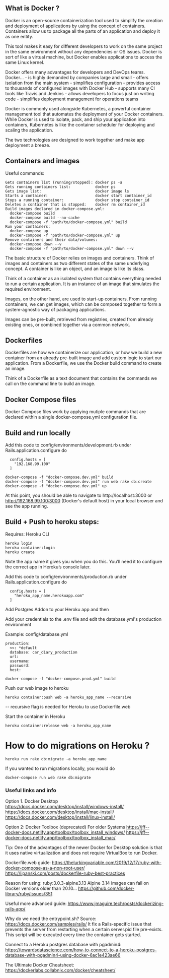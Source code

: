 ## What is Docker ?

Docker is an open-source containerization tool used to simplify the creation and deployment of applications by using the concept of containers. Containers allow us to package all the parts of an application and deploy it as one entity.

This tool makes it easy for different developers to work on the same project in the same environment without any dependencies or OS issues. Docker is sort of like a virtual machine, but Docker enables applications to access the same Linux kernel.

Docker offers many advantages for developers and DevOps teams. 
   Docker…
    - is highly demanded by companies large and small
    - offers isolation from the main system
    - simplifies configuration
    - provides access to thousands of configured images with Docker Hub
    - supports many CI tools like Travis and Jenkins
    - allows developers to focus just on writing code
    - simplifies deployment management for operations teams

Docker is commonly used alongside Kubernetes, a powerful container management tool that automates the deployment of your Docker containers. While Docker is used to isolate, pack, and ship your application into containers, Kubernetes is like the container scheduler for deploying and scaling the application.

The two technologies are designed to work together and make app deployment a breeze.

## Containers and images
Useful commands:
```
Gets containers list (running/stopped): docker ps -a
Gets running containers list:           docker ps
Gets image list:                        docker image ls
Starts a container:                     docker start container_id
Stops a running container:              docker stop container_id
Deletes a container that is stopped:    docker rm container_id
Build images declared in docker-compose.yml:
  docker-compose build
  docker-compose build --no-cache
  docker-compose -f "path/to/docker-compose.yml" build
Run your containers:
  docker-compose up
  docker-compose -f "path/to/docker-compose.yml" up
Remove containers and their data/volumes:
  docker-compose down --v
  docker-compose -f "path/to/docker-compose.yml" down --v
```
The basic structure of Docker relies on images and containers. Think of images and containers as two different states of the same underlying concept. A container is like an object, and an image is like its class.

Think of a container as an isolated system that contains everything needed to run a certain application. It is an instance of an image that simulates the required environment.

Images, on the other hand, are used to start-up containers. From running containers, we can get images, which can be composed together to form a system-agnostic way of packaging applications.

Images can be pre-built, retrieved from registries, created from already existing ones, or combined together via a common network.

## Dockerfiles

Dockerfiles are how we containerize our application, or how we build a new container from an already pre-built image and add custom logic to start our application. From a Dockerfile, we use the Docker build command to create an image.

Think of a Dockerfile as a text document that contains the commands we call on the command line to build an image.

## Docker Compose files

Docker Compose files work by applying mutiple commands that are declared within a single docker-compose.yml configuration file.


## Build and run locally
Add this code to config/environments/development.rb
under Rails.application.configure do
```
  config.hosts = [
    "192.168.99.100"
  ]
```

```
docker-compose -f "docker-compose.dev.yml" build
docker-compose -f "docker-compose.dev.yml" run web rake db:create
docker-compose -f "docker-compose.dev.yml" up
```

At this point, you should be able to navigate to http://localhost:3000
or http://192.168.99.100:3000 (Docker's default host)
in your local browser and see the app running.

## Build + Push to heroku steps:
Requires: Heroku CLI
```
heroku login
heroku container:login
heroku create
```
Note the app name it gives you when you do this. You’ll need it to configure the correct app in Heroku’s console later.

Add this code to config/environments/production.rb
under Rails.application.configure do
```
  config.hosts = [
    "heroku_app_name.herokuapp.com"
  ]
```

Add Postgres Addon to your Heroku app and then

Add your credentials to the .env file and edit the database.yml's production environment

Example:
config/database.yml
```
production:
  <<: *default
  database: car_diary_production
  url: 
  username: 
  password: 
  host: 
```


```
docker-compose -f "docker-compose.prod.yml" build
```

Push our web image to heroku
```
heroku container:push web -a heroku_app_name --recursive
```
-- recursive flag is needed for Heroku to use Dockerfile.web

Start the container in Heroku
```
heroku container:release web -a heroku_app_name
```

# How to do migrations on Heroku ?

```
heroku run rake db:migrate -a heroku_app_name
```

If you wanted to run migrations locally, you would do 
```
docker-compose run web rake db:migrate
```


### Useful links and info

Option 1. Docker Desktop
https://docs.docker.com/desktop/install/windows-install/
https://docs.docker.com/desktop/install/mac-install/
https://docs.docker.com/desktop/install/linux-install/

Option 2: Docker Toolbox (deprecated) For older Systems
https://jff--docker-docs.netlify.app/toolbox/toolbox_install_windows/
https://jff--docker-docs.netlify.app/toolbox/toolbox_install_mac/

Tip: One of the advantages of the newer Docker for Desktop solution is that it uses native virtualization and does not require VirtualBox to run Docker.

Dockerfile.web guide:
https://thelurkingvariable.com/2019/12/17/ruby-with-docker-compose-as-a-non-root-user/
https://lipanski.com/posts/dockerfile-ruby-best-practices

Reason for using: ruby:3.0.3-alpine3.13
Alpine 3.14 images can fail on Docker versions older than 20.10...
https://github.com/docker-library/ruby/issues/351

Useful more advanced guide:
https://www.jmaguire.tech/posts/dockerizing-rails-app/

Why do we need the entrypoint.sh? Source: https://docs.docker.com/samples/rails/
It  fix a Rails-specific issue that prevents the server from restarting when a certain server.pid file pre-exists. 
This script will be executed every time the container gets started.

Connect to a Heroku postgres database with pgadmin4:
https://towardsdatascience.com/how-to-connect-to-a-heroku-postgres-database-with-pgadmin4-using-docker-6ac1e423ae66

The Ultimate Docker Cheatsheet:
https://dockerlabs.collabnix.com/docker/cheatsheet/

